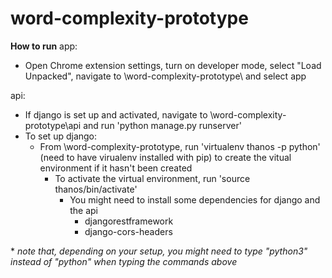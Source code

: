 # word-complexity-prototype

**How to run**
app:
- Open Chrome extension settings, turn on developer mode, select "Load Unpacked", navigate to \word-complexity-prototype\ and select app

api:
- If django is set up and activated, navigate to \word-complexity-prototype\api and run 'python manage.py runserver'
- To set up django:
  - From \word-complexity-prototype, run 'virtualenv thanos -p python' (need to have virualenv installed with pip) to create the vitual environment if it hasn't been created
	- To activate the virtual environment, run 'source thanos/bin/activate'
		- You might need to install some dependencies for django and the api
			- djangorestframework
			- django-cors-headers

\* *note that, depending on your setup, you might need to type "python3" instead of "python" when typing the commands above*
